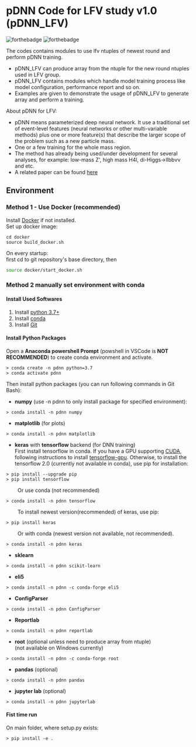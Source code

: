 # pDNN Code for LFV study v1.0 (pDNN_LFV)

![forthebadge](https://img.shields.io/badge/pdnn__lfv-v1.0-blue)
![forthebadge](https://img.shields.io/badge/status-developing-yellow)


The codes contains modules to use lfv ntuples of newest round and perform pDNN training.

* pDNN_LFV can produce array from the ntuple for the new round ntuples used in LFV group.
* pDNN_LFV contains modules which handle model training process like model configuration, performance report and so on.
* Examples are given to demonstrate the usage of pDNN_LFV to generate array and perform a training.

About pDNN for LFV:

* pDNN means parameterized deep neural network. It use a traditional set of event-level features (neural networks or other multi-variable methods) plus one or more feature(s) that describe the larger scope of the problem such as a new particle mass.
* One or a few training for the whole mass region.
* The method has already being used/under development for several analyses, for example: low-mass Z', high mass H4l, di-Higgs->llbb&nu;&nu; and etc.
* A related paper can be found [here](https://arxiv.org/pdf/1601.07913.pdf)

## Environment

### Method 1 - Use Docker (recommended)
Install [Docker](https://www.docker.com/) if not installed.  
Set up docker image:
```shell
cd docker
source build_docker.sh
```
On every startup:  
first cd to git repository's base directory, then
```bash
source docker/start_docker.sh
```

### Method 2 manually set environment with conda
#### Install Used Softwares
1. Install [python 3.7+](https://www.python.org/downloads/windows/)
2. Install [conda](https://docs.conda.io/projects/conda/en/latest/user-guide/install/windows.html)
3. Install [Git](https://git-scm.com/downloads)

#### Install Python Packages
Open a **Anaconda powershell Prompt** (powshell in VSCode is **NOT RECOMMENDED**) to create conda environment and activate.
```shell
> conda create -n pdnn python=3.7
> conda activate pdnn
```
Then install python packages (you can run following commands in Git Bash):  
* **numpy** (use -n pdnn to only install package for specified environment):
```shell
> conda install -n pdnn numpy
```
* **matplotlib** (for plots)
```shell
> conda install -n pdnn matplotlib
```
* **keras** with **tensorflow** backend (for DNN training)  
First install tensorflow in conda. If you have a GPU supporting [CUDA](https://developer.nvidia.com/cuda-zone), following instructions to install [tensorflow-gpu](https://www.tensorflow.org/install/gpu). Otherwise, to install the tensorflow 2.0 (currently not available in conda), use pip for installation:
```shell
> pip install --upgrade pip
> pip install tensorflow
```
&nbsp; &nbsp; &nbsp; &nbsp; Or use conda (not recommended)
```shell
> conda install -n pdnn tensorflow
```
&nbsp; &nbsp; &nbsp; &nbsp; To install newest version(recommended) of keras, use pip:
```shell
> pip install keras
```
&nbsp; &nbsp; &nbsp; &nbsp; Or with conda (newest version not available, not recommended).
```shell
> conda install -n pdnn keras
```
* **sklearn**
```shell
> conda install -n pdnn scikit-learn
```
* **eli5**
```shell
> conda install -n pdnn -c conda-forge eli5
```
* **ConfigParser**
```shell
> conda install -n pdnn ConfigParser
```
* **Reportlab**
```shell
> conda install -n pdnn reportlab
```
* **root** (optional unless need to produce array from ntuple)  
(not available on Windows currently)
```shell
> conda install -n pdnn -c conda-forge root
```
* **pandas** (optional)
```shell
> conda install -n pdnn pandas
```
* **jupyter lab** (optional)
```shell
> conda install -n pdnn jupyterlab
```
#### Fist time run
On main folder, where setup.py exists:
```shell
> pip install -e .
```
